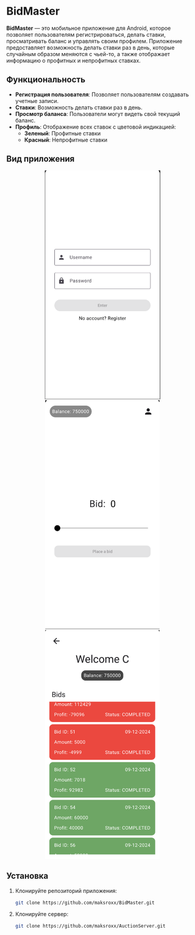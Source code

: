 # BidMaster

**BidMaster** — это мобильное приложение для Android, которое позволяет пользователям регистрироваться, делать ставки, просматривать баланс и управлять своим профилем. Приложение предоставляет возможность делать ставки раз в день, которые случайным образом меняются с чьей-то, а также отображает информацию о профитных и непрофитных ставках.
  
## Функциональность

- **Регистрация пользователя**: Позволяет пользователям создавать учетные записи.
- **Ставки**: Возможность делать ставки раз в день.
- **Просмотр баланса**: Пользователи могут видеть свой текущий баланс.
- **Профиль**: Отображение всех ставок с цветовой индикацией:
  - **Зеленый**: Профитные ставки
  - **Красный**: Непрофитные ставки

## Вид приложения
<div align="center">
    <img src="https://github.com/maksroxx/BidMaster/blob/main/img/login.png" alt="Экран входа" width="303"/>
    <img src="https://github.com/maksroxx/BidMaster/blob/main/img/home.png" alt="Главный экран" width="300"/>
    <img src="https://github.com/maksroxx/BidMaster/blob/main/img/profile.png" alt="Экран профиля" width="300"/>
</div>

## Установка

1. Клонируйте репозиторий приложения:
   ```bash
   git clone https://github.com/maksroxx/BidMaster.git
2. Клонируйте сервер:
   ```bash
   git clone https://github.com/maksroxx/AuctionServer.git
